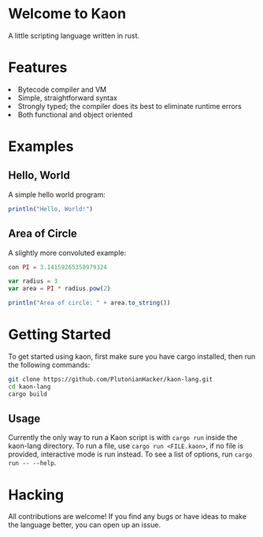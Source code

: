 # Welcome to Kaon
A little scripting language written in rust.
# Features 
<li>Bytecode compiler and VM</li>
<li>Simple, straightforward syntax</li>
<li>Strongly typed; the compiler does its best to eliminate runtime errors</li>
<li>Both functional and object oriented</li>

# Examples

## Hello, World
A simple hello world program:
```javascript
println("Hello, World!")
```
## Area of Circle
A slightly more convoluted example:
```javascript
con PI = 3.14159265358979324

var radius = 3
var area = PI * radius.pow(2)

println("Area of circle: " + area.to_string())
```

# Getting Started
To get started using kaon, first make sure you have cargo installed, then run the following commands:
```bash
git clone https://github.com/PlutonianHacker/kaon-lang.git
cd kaon-lang
cargo build
```
## Usage
Currently the only way to run a Kaon script is with `cargo run` inside the kaon-lang directory. 
To run a file, use `cargo run <FILE.kaon>`, if no file is provided, interactive mode is run instead. To see a list of options, run `cargo run -- --help`.

# Hacking
All contributions are welcome! If you find any bugs or have ideas to make the language better, you can open up an issue. 
